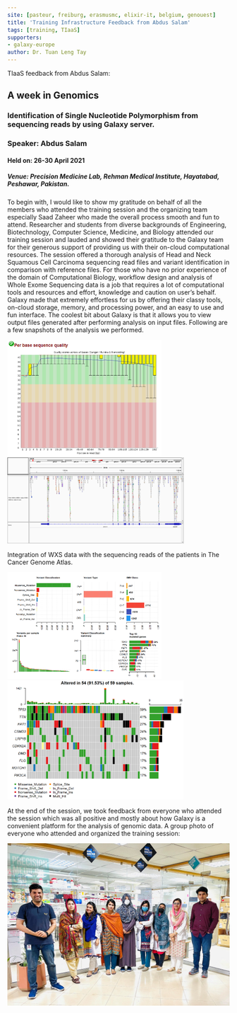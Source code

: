 ```yaml
---
site: [pasteur, freiburg, erasmusmc, elixir-it, belgium, genouest]
title: 'Training Infrastructure Feedback from Abdus Salam'
tags: [training, TIaaS]
supporters:
- galaxy-europe
author: Dr. Tuan Leng Tay
---
```


TIaaS feedback from Abdus Salam:

## A week in Genomics

### Identification of Single Nucleotide Polymorphism from sequencing reads by using Galaxy server.  

### Speaker: Abdus Salam

#### Held on: 26-30 April 2021

##### Venue: Precision Medicine Lab, Rehman Medical Institute, Hayatabad, Peshawar, Pakistan. 

To begin with, I would like to show my gratitude on behalf of all the members who attended the training session and the organizing team especially Saad Zaheer who made the overall process smooth and fun to attend. Researcher and students from diverse backgrounds of Engineering, Biotechnology, Computer Science, Medicine, and Biology attended our training session and lauded and showed their gratitude to the Galaxy team for their generous support of providing us with their on-cloud computational resources. The session offered a thorough analysis of Head and Neck Squamous Cell Carcinoma sequencing read files and variant identification in comparison with reference files. For those who have no prior experience of the domain of Computational Biology, workflow design and analysis of Whole Exome Sequencing data is a job that requires a lot of computational tools and resources and effort, knowledge and caution on user’s behalf. Galaxy made that extremely effortless for us by offering their classy tools, on-cloud storage, memory, and processing power, and an easy to use and fun interface. The coolest bit about Galaxy is that it allows you to view output files generated after performing analysis on input files. Following are a few snapshots of the analysis we performed. 

<img src="/assets/media/tiaas_abdus/1_tiaas_abdus.png" alt="1_tiaas" width="350"/><img src="/assets/media/tiaas_abdus/2_tiaas_abdus.png" alt="2_tiaas" width="400"/>

Integration of WXS data with the sequencing reads of the patients in The Cancer Genome Atlas.

<img src="/assets/media/tiaas_abdus/3_tiaas_abdus.png" alt="3_tiaas" width="350"/><img src="/assets/media/tiaas_abdus/4_tiaas_abdus.png" alt="4_tiaas" width="400"/>

At the end of the session, we took feedback from everyone who attended the session which was all positive and mostly about how Galaxy is a convenient platform for the analysis of genomic data.
A group photo of everyone who attended and organized the training session:

![5_tiaas](/assets/media/tiaas_abdus/5_tiaas_abdus.jpg)